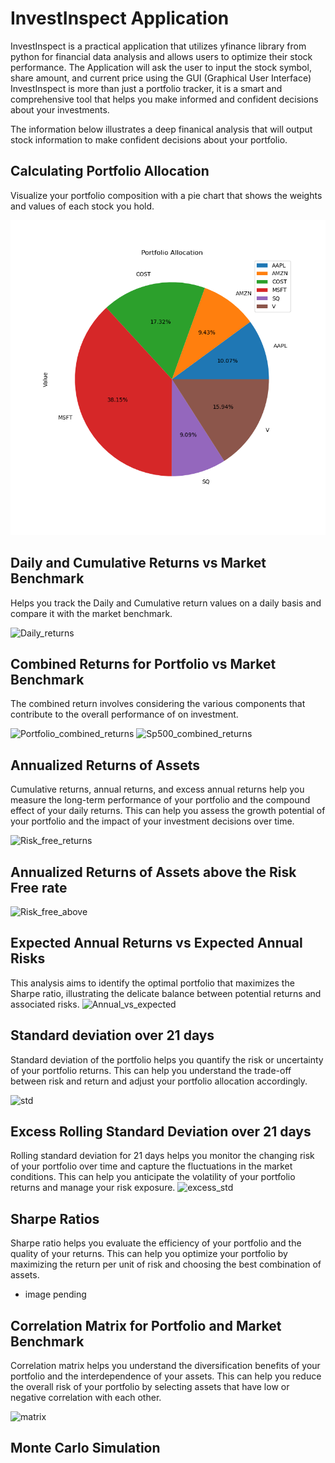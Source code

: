 
# InvestInspect Application

InvestInspect  is a practical application that utilizes yfinance library from python for financial data analysis and allows users to optimize their stock performance. The Application will ask the user to input the stock symbol, share amount, and current price using the GUI (Graphical User Interface) 
InvestInspect is more than just a portfolio tracker, it is a smart and comprehensive tool that helps you make informed and confident decisions about your investments. 


The information below illustrates a deep finanical analysis that will output stock information to make confident decisions about your portfolio. 



## Calculating  Portfolio Allocation 
Visualize your portfolio composition with a pie chart that shows the weights and values of each stock you hold.

![Pie_chart](portfolio_allocation.png)



## Daily and Cumulative Returns vs Market Benchmark
Helps you track the Daily and Cumulative return values on a daily basis and compare it with the  market benchmark. 

![Daily_returns](image.png)


## Combined Returns for Portfolio vs Market Benchmark 
The combined return involves considering the various components that contribute to the overall performance of on investment. 

![Portfolio_combined_returns](portfolio_returns.png)
![Sp500_combined_returns](sp500_returns.png)



##  Annualized Returns of Assets 
Cumulative returns, annual returns, and excess annual returns help you measure the long-term performance of your portfolio and the compound effect of your daily returns. This can help you assess the growth potential of your portfolio and the impact of your investment decisions over time.


![Risk_free_returns](annualized_returns.png)

## Annualized Returns of Assets above the Risk Free rate 


![Risk_free_above](annualized_returns_above_risk.png)


## Expected Annual Returns vs Expected Annual Risks 
This analysis aims to identify the optimal portfolio that maximizes the Sharpe ratio, illustrating the delicate balance between potential returns and associated risks.
![Annual_vs_expected](portfolio_risk_return.png)


##  Standard deviation over 21 days 
Standard deviation of the portfolio helps you quantify the risk or uncertainty of your portfolio returns. This can help you understand the trade-off between risk and return and adjust your portfolio allocation accordingly.

![std](standard_deviation.png)

## Excess Rolling Standard Deviation over 21 days 
Rolling standard deviation for 21 days helps you monitor the changing risk of your portfolio over time and capture the fluctuations in the market conditions. This can help you anticipate the volatility of your portfolio returns and manage your risk exposure.
![excess_std](excess_return.png)

## Sharpe Ratios
Sharpe ratio helps you evaluate the efficiency of your portfolio and the quality of your returns. This can help you optimize your portfolio by maximizing the return per unit of risk and choosing the best combination of assets.
 * image pending 

##  Correlation Matrix for Portfolio and Market Benchmark 
Correlation matrix helps you understand the diversification benefits of your portfolio and the interdependence of your assets. This can help you reduce the overall risk of your portfolio by selecting assets that have low or negative correlation with each other.

![matrix](correlation_matrix.png)

## Monte Carlo Simulation 
